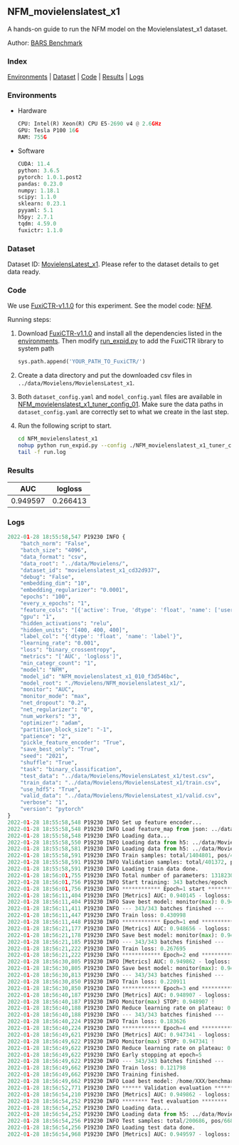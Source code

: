 ## NFM_movielenslatest_x1

A hands-on guide to run the NFM model on the Movielenslatest_x1 dataset.

Author: [BARS Benchmark](https://github.com/reczoo/BARS/blob/main/CITATION)

### Index
[Environments](#Environments) | [Dataset](#Dataset) | [Code](#Code) | [Results](#Results) | [Logs](#Logs)

### Environments
+ Hardware

  ```python
  CPU: Intel(R) Xeon(R) CPU E5-2690 v4 @ 2.6GHz
  GPU: Tesla P100 16G
  RAM: 755G

  ```

+ Software

  ```python
  CUDA: 11.4
  python: 3.6.5
  pytorch: 1.0.1.post2
  pandas: 0.23.0
  numpy: 1.18.1
  scipy: 1.1.0
  sklearn: 0.23.1
  pyyaml: 5.1
  h5py: 2.7.1
  tqdm: 4.59.0
  fuxictr: 1.1.0
  ```

### Dataset
Dataset ID: [MovielensLatest_x1](https://github.com/reczoo/Datasets/tree/main/MovieLens/MovielensLatest_x1). Please refer to the dataset details to get data ready.

### Code

We use [FuxiCTR-v1.1.0](https://github.com/reczoo/FuxiCTR/tree/v1.1.0) for this experiment. See the model code: [NFM](https://github.com/reczoo/FuxiCTR/blob/v1.1.0/fuxictr/pytorch/models/NFM.py).

Running steps:

1. Download [FuxiCTR-v1.1.0](https://github.com/reczoo/FuxiCTR/archive/refs/tags/v1.1.0.zip) and install all the dependencies listed in the [environments](#environments). Then modify [run_expid.py](./run_expid.py#L5) to add the FuxiCTR library to system path
    
    ```python
    sys.path.append('YOUR_PATH_TO_FuxiCTR/')
    ```

2. Create a data directory and put the downloaded csv files in `../data/Movielens/MovielensLatest_x1`.

3. Both `dataset_config.yaml` and `model_config.yaml` files are available in [NFM_movielenslatest_x1_tuner_config_01](./NFM_movielenslatest_x1_tuner_config_01). Make sure the data paths in `dataset_config.yaml` are correctly set to what we create in the last step.

4. Run the following script to start.

    ```bash
    cd NFM_movielenslatest_x1
    nohup python run_expid.py --config ./NFM_movielenslatest_x1_tuner_config_01 --expid NFM_movielenslatest_x1_010_f3d546bc --gpu 0 > run.log &
    tail -f run.log
    ```

### Results

| AUC | logloss  |
|:--------------------:|:--------------------:|
| 0.949597 | 0.266413  |


### Logs
```python
2022-01-28 18:55:58,547 P19230 INFO {
    "batch_norm": "False",
    "batch_size": "4096",
    "data_format": "csv",
    "data_root": "../data/Movielens/",
    "dataset_id": "movielenslatest_x1_cd32d937",
    "debug": "False",
    "embedding_dim": "10",
    "embedding_regularizer": "0.0001",
    "epochs": "100",
    "every_x_epochs": "1",
    "feature_cols": "[{'active': True, 'dtype': 'float', 'name': ['user_id', 'item_id', 'tag_id'], 'type': 'categorical'}]",
    "gpu": "1",
    "hidden_activations": "relu",
    "hidden_units": "[400, 400, 400]",
    "label_col": "{'dtype': 'float', 'name': 'label'}",
    "learning_rate": "0.001",
    "loss": "binary_crossentropy",
    "metrics": "['AUC', 'logloss']",
    "min_categr_count": "1",
    "model": "NFM",
    "model_id": "NFM_movielenslatest_x1_010_f3d546bc",
    "model_root": "./Movielens/NFM_movielenslatest_x1/",
    "monitor": "AUC",
    "monitor_mode": "max",
    "net_dropout": "0.2",
    "net_regularizer": "0",
    "num_workers": "3",
    "optimizer": "adam",
    "partition_block_size": "-1",
    "patience": "2",
    "pickle_feature_encoder": "True",
    "save_best_only": "True",
    "seed": "2021",
    "shuffle": "True",
    "task": "binary_classification",
    "test_data": "../data/Movielens/MovielensLatest_x1/test.csv",
    "train_data": "../data/Movielens/MovielensLatest_x1/train.csv",
    "use_hdf5": "True",
    "valid_data": "../data/Movielens/MovielensLatest_x1/valid.csv",
    "verbose": "1",
    "version": "pytorch"
}
2022-01-28 18:55:58,548 P19230 INFO Set up feature encoder...
2022-01-28 18:55:58,548 P19230 INFO Load feature_map from json: ../data/Movielens/movielenslatest_x1_cd32d937/feature_map.json
2022-01-28 18:55:58,548 P19230 INFO Loading data...
2022-01-28 18:55:58,550 P19230 INFO Loading data from h5: ../data/Movielens/movielenslatest_x1_cd32d937/train.h5
2022-01-28 18:55:58,581 P19230 INFO Loading data from h5: ../data/Movielens/movielenslatest_x1_cd32d937/valid.h5
2022-01-28 18:55:58,591 P19230 INFO Train samples: total/1404801, pos/467878, neg/936923, ratio/33.31%, blocks/1
2022-01-28 18:55:58,591 P19230 INFO Validation samples: total/401372, pos/134225, neg/267147, ratio/33.44%, blocks/1
2022-01-28 18:55:58,591 P19230 INFO Loading train data done.
2022-01-28 18:56:01,755 P19230 INFO Total number of parameters: 1318230.
2022-01-28 18:56:01,756 P19230 INFO Start training: 343 batches/epoch
2022-01-28 18:56:01,756 P19230 INFO ************ Epoch=1 start ************
2022-01-28 18:56:11,404 P19230 INFO [Metrics] AUC: 0.940145 - logloss: 0.279049
2022-01-28 18:56:11,404 P19230 INFO Save best model: monitor(max): 0.940145
2022-01-28 18:56:11,411 P19230 INFO --- 343/343 batches finished ---
2022-01-28 18:56:11,447 P19230 INFO Train loss: 0.430998
2022-01-28 18:56:11,448 P19230 INFO ************ Epoch=1 end ************
2022-01-28 18:56:21,177 P19230 INFO [Metrics] AUC: 0.948656 - logloss: 0.259961
2022-01-28 18:56:21,178 P19230 INFO Save best model: monitor(max): 0.948656
2022-01-28 18:56:21,185 P19230 INFO --- 343/343 batches finished ---
2022-01-28 18:56:21,222 P19230 INFO Train loss: 0.267695
2022-01-28 18:56:21,222 P19230 INFO ************ Epoch=2 end ************
2022-01-28 18:56:30,805 P19230 INFO [Metrics] AUC: 0.949862 - logloss: 0.265737
2022-01-28 18:56:30,805 P19230 INFO Save best model: monitor(max): 0.949862
2022-01-28 18:56:30,813 P19230 INFO --- 343/343 batches finished ---
2022-01-28 18:56:30,850 P19230 INFO Train loss: 0.220911
2022-01-28 18:56:30,850 P19230 INFO ************ Epoch=3 end ************
2022-01-28 18:56:40,187 P19230 INFO [Metrics] AUC: 0.948907 - logloss: 0.290494
2022-01-28 18:56:40,187 P19230 INFO Monitor(max) STOP: 0.948907 !
2022-01-28 18:56:40,188 P19230 INFO Reduce learning rate on plateau: 0.000100
2022-01-28 18:56:40,188 P19230 INFO --- 343/343 batches finished ---
2022-01-28 18:56:40,224 P19230 INFO Train loss: 0.183626
2022-01-28 18:56:40,224 P19230 INFO ************ Epoch=4 end ************
2022-01-28 18:56:49,621 P19230 INFO [Metrics] AUC: 0.947341 - logloss: 0.361041
2022-01-28 18:56:49,622 P19230 INFO Monitor(max) STOP: 0.947341 !
2022-01-28 18:56:49,622 P19230 INFO Reduce learning rate on plateau: 0.000010
2022-01-28 18:56:49,622 P19230 INFO Early stopping at epoch=5
2022-01-28 18:56:49,622 P19230 INFO --- 343/343 batches finished ---
2022-01-28 18:56:49,662 P19230 INFO Train loss: 0.121798
2022-01-28 18:56:49,662 P19230 INFO Training finished.
2022-01-28 18:56:49,662 P19230 INFO Load best model: /home/XXX/benchmarks/Movielens/NFM_movielenslatest_x1/movielenslatest_x1_cd32d937/NFM_movielenslatest_x1_010_f3d546bc.model
2022-01-28 18:56:52,771 P19230 INFO ****** Validation evaluation ******
2022-01-28 18:56:54,210 P19230 INFO [Metrics] AUC: 0.949862 - logloss: 0.265737
2022-01-28 18:56:54,252 P19230 INFO ******** Test evaluation ********
2022-01-28 18:56:54,252 P19230 INFO Loading data...
2022-01-28 18:56:54,252 P19230 INFO Loading data from h5: ../data/Movielens/movielenslatest_x1_cd32d937/test.h5
2022-01-28 18:56:54,256 P19230 INFO Test samples: total/200686, pos/66850, neg/133836, ratio/33.31%, blocks/1
2022-01-28 18:56:54,256 P19230 INFO Loading test data done.
2022-01-28 18:56:54,968 P19230 INFO [Metrics] AUC: 0.949597 - logloss: 0.266413

```
